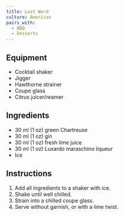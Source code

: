 ```yaml
---
title: Last Word
culture: American
pairs_with:
  - BBQ
  - Desserts
---
```


## Equipment
- Cocktail shaker
- Jigger
- Hawthorne strainer
- Coupe glass
- Citrus juicer/reamer

## Ingredients
- 30 ml (1 oz) green Chartreuse
- 30 ml (1 oz) gin
- 30 ml (1 oz) fresh lime juice
- 30 ml (1 oz) Luxardo maraschino liqueur
- Ice

## Instructions
1. Add all ingredients to a shaker with ice.
2. Shake until well chilled.
3. Strain into a chilled coupe glass.
4. Serve without garnish, or with a lime twist.
